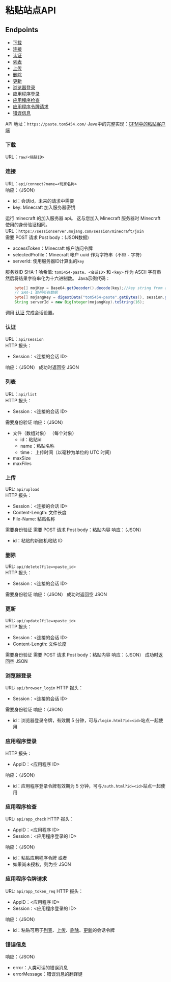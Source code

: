 
<a name="paste-site-api"/>

# 粘贴站点API

<a name="endpoints"/>

## Endpoints
* [下载](#download)
* [连接](#connect)
* [认证](#authenticate)
* [列表](#list)
* [上传](#upload)
* [删除](#delete)
* [更新](#update)
* [浏览器登录](#browser-login)
* [应用程序登录](#app-login)
* [应用程序检查](#app-check)
* [应用程序令牌请求](#app-token-request)
* [错误信息](#error-messages)

API 地址：`https://paste.tom5454.com/` 
Java中的完整实现：[CPM中的粘贴客户端](https://github.com/tom5454/CustomPlayerModels/blob/master/CustomPlayerModels/src/shared/java/com/tom/cpm/shared/paste/PasteClient.java)


<a name="download"/>

### 下载
URL：`raw/<粘贴ID>`


<a name="connect"/>

### 连接
URL：`api/connect?name=<玩家名称>`  
响应：（JSON）
 * id：会话id，未来的请求中需要
 * key: Minecraft 加入服务器密钥

运行 minecraft 的加入服务器 api。
这与您加入 Minecraft 服务器时 Minecraft 使用的身份验证相同。  
URL：`https://sessionserver.mojang.com/session/minecraft/join`  
需要 POST 请求
Post body：(JSON数据)
 * accessToken：Minecraft 帐户访问令牌
 * selectedProfile：Minecraft 帐户 uuid 作为字符串（不带 `-` 字符）
 * serverId: 使用服务器ID计算出的`key`

服务器ID
SHA-1 哈希值:
`tom5454-paste`、`<会话ID>` 和 `<key>` 作为 ASCII 字符串
然后将结果字符串化为十六进制数。
Java示例代码：
```java
	byte[] mojKey = Base64.getDecoder().decode(key);//key string from api
	// SHA-1 散列所有数据
	byte[] mojangKey = digestData("tom5454-paste".getBytes(), session.getBytes(), mojKey);
	String serverId = new BigInteger(mojangKey).toString(16);
```

调用 [认证](#认证) 完成会话设置。


<a name="authenticate"/>

### 认证
URL：`api/session`  
HTTP 报头：
 * Session：<连接的会话 ID>

响应：（JSON）
	成功时返回空 JSON


<a name="list"/>

### 列表
URL：`api/list`  
HTTP 报头：
 * Session：<连接的会话 ID>

需要身份验证
响应：（JSON）
 * 文件（数组对象）
   （每个对象）
   * id：粘贴id
   * name：粘贴名称
   * time： 上传时间（以毫秒为单位的 UTC 时间）
 * maxSize  
 * maxFiles  


<a name="upload"/>

### 上传
URL: `api/upload`  
HTTP 报头：
 * Session：<连接的会话 ID>
 * Content-Length: 文件长度  
 * File-Name: 粘贴名称

需要身份验证
需要 POST 请求
Post body：粘贴内容 
响应：（JSON）
 * id：粘贴的新随机粘贴 ID


<a name="delete"/>

### 删除
URL: `api/delete?file=<paste_id>`  
HTTP 报头：
 * Session：<连接的会话 ID>

需要身份验证
响应：（JSON）
	成功时返回空 JSON


<a name="update"/>

### 更新
URL: `api/update?file=<paste_id>`  
HTTP 报头：
 * Session：<连接的会话 ID>
 * Content-Length: 文件长度   

需要身份验证
需要 POST 请求
Post body：粘贴内容 
响应：（JSON）
	成功时返回空 JSON
	

<a name="browser-login"/>

### 浏览器登录
URL: `api/browser_login`
HTTP 报头：
 * Session：<连接的会话 ID>
 
需要身份验证
响应：（JSON）
 * id：浏览器登录令牌，有效期 5 分钟，可与`/login.html?id=<id>`站点一起使用


<a name="app-login"/>

### 应用程序登录
HTTP 报头：
 * AppID：<应用程序 ID>
 
响应：（JSON）
 * id：应用程序登录令牌有效期为 5 分钟，可与`/auth.html?id=<id>`站点一起使用
 

<a name="app-check"/>

### 应用程序检查
URL: `api/app_check`
HTTP 报头：
 * AppID：<应用程序 ID>
 * Session：<应用程序登录的 ID>
 
响应：（JSON）
 * id：粘贴应用程序令牌
或者
 * 如果尚未授权，则为空 JSON
 

<a name="app-token-request"/>

### 应用程序令牌请求
URL: `api/app_token_req`
HTTP 报头：
 * AppID：<应用程序 ID>
 * Session：<应用程序登录的 ID>
 
响应：（JSON） 
 * id：粘贴可用于[列表](#列表)、[上传](#上传)、[删除](#删除)、[更新](#更新)的会话令牌


<a name="error-messages"/>

### 错误信息
响应：（JSON） 
 * error：人类可读的错误消息
 * errorMessage：错误消息的翻译键
